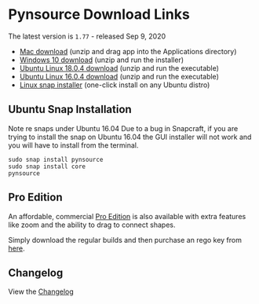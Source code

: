 # Pynsource Download Links

The latest version is `1.77` - released Sep 9, 2020

 * [Mac download](http://bit.ly/pynsource-1-77-macosx) (unzip and drag app into the Applications directory) 
 * [Windows 10 download](http://bit.ly/pynsource-win-1-77) (unzip and run the installer) 
 * [Ubuntu Linux 18.0.4 download](http://bit.ly/pynsource-1-77-ubuntu-18) (unzip and run the executable) 
 * [Ubuntu Linux 16.0.4 download](http://bit.ly/pynsource-1-77-ubuntu-16) (unzip and run the executable) 
 * [Linux snap installer](http://bit.ly/pynsource-snap) (one-click install on any Ubuntu distro) 
 
## Ubuntu Snap Installation
Note re snaps under Ubuntu 16.04 Due to a bug in Snapcraft, if you are trying to install the snap on Ubuntu 16.04 the GUI installer will not work and you will have to install from the terminal.

    sudo snap install pynsource
    sudo snap install core
    pynsource 

## Pro Edition

An affordable, commercial [Pro Edition](http://pynsource.com/pricing.html) is also available with extra features 
like zoom and the ability to drag to connect shapes.

Simply download the regular builds and then purchase an rego key from [here](http://pynsource.com/pricing.html).

## Changelog

View the [Changelog](CHANGELOG.md)
